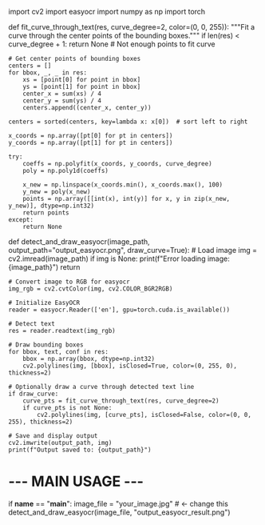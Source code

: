 import cv2
import easyocr
import numpy as np
import torch

def fit_curve_through_text(res, curve_degree=2, color=(0, 0, 255)):
    """Fit a curve through the center points of the bounding boxes."""
    if len(res) < curve_degree + 1:
        return None  # Not enough points to fit curve

    # Get center points of bounding boxes
    centers = []
    for bbox, _, _ in res:
        xs = [point[0] for point in bbox]
        ys = [point[1] for point in bbox]
        center_x = sum(xs) / 4
        center_y = sum(ys) / 4
        centers.append((center_x, center_y))

    centers = sorted(centers, key=lambda x: x[0])  # sort left to right

    x_coords = np.array([pt[0] for pt in centers])
    y_coords = np.array([pt[1] for pt in centers])

    try:
        coeffs = np.polyfit(x_coords, y_coords, curve_degree)
        poly = np.poly1d(coeffs)

        x_new = np.linspace(x_coords.min(), x_coords.max(), 100)
        y_new = poly(x_new)
        points = np.array([[int(x), int(y)] for x, y in zip(x_new, y_new)], dtype=np.int32)
        return points
    except:
        return None

def detect_and_draw_easyocr(image_path, output_path="output_easyocr.png", draw_curve=True):
    # Load image
    img = cv2.imread(image_path)
    if img is None:
        print(f"Error loading image: {image_path}")
        return

    # Convert image to RGB for easyocr
    img_rgb = cv2.cvtColor(img, cv2.COLOR_BGR2RGB)

    # Initialize EasyOCR
    reader = easyocr.Reader(['en'], gpu=torch.cuda.is_available())

    # Detect text
    res = reader.readtext(img_rgb)

    # Draw bounding boxes
    for bbox, text, conf in res:
        bbox = np.array(bbox, dtype=np.int32)
        cv2.polylines(img, [bbox], isClosed=True, color=(0, 255, 0), thickness=2)

    # Optionally draw a curve through detected text line
    if draw_curve:
        curve_pts = fit_curve_through_text(res, curve_degree=2)
        if curve_pts is not None:
            cv2.polylines(img, [curve_pts], isClosed=False, color=(0, 0, 255), thickness=2)

    # Save and display output
    cv2.imwrite(output_path, img)
    print(f"Output saved to: {output_path}")

# --- MAIN USAGE ---
if __name__ == "__main__":
    image_file = "your_image.jpg"  # <- change this
    detect_and_draw_easyocr(image_file, "output_easyocr_result.png")